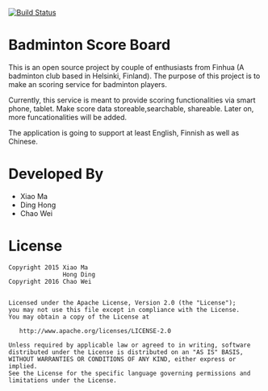 [![Build Status](https://travis-ci.org/Finhua/BadmintonScoreBoard-Android.png)](https://travis-ci.org/Finhua/BadmintonScoreBoard-Android)


Badminton Score Board
=================

This is an open source project by couple of enthusiasts from Finhua (A badminton club based in Helsinki, Finland). The purpose of this project is to make an scoring service for badminton players.

Currently, this service is meant to provide scoring functionalities via smart phone, tablet. Make score data storeable,searchable, shareable.
Later on, more funcationalities will be added.

The application is going to support at least English, Finnish as well as Chinese.

Developed By
============

* Xiao Ma
* Ding Hong
* Chao Wei


License
=======

    Copyright 2015 Xiao Ma
                   Hong Ding
    Copyright 2016 Chao Wei


    Licensed under the Apache License, Version 2.0 (the "License");
    you may not use this file except in compliance with the License.
    You may obtain a copy of the License at

       http://www.apache.org/licenses/LICENSE-2.0

    Unless required by applicable law or agreed to in writing, software
    distributed under the License is distributed on an "AS IS" BASIS,
    WITHOUT WARRANTIES OR CONDITIONS OF ANY KIND, either express or implied.
    See the License for the specific language governing permissions and
    limitations under the License.

